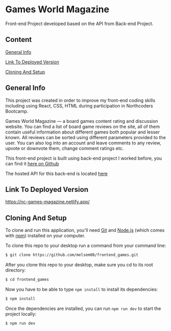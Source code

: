 # Games World Magazine

Front-end Project developed based on the API from Back-end Project.

## Content

[General Info](#general-info)

[Link To Deployed Version](#link-to-deployed-version)

[Cloning And Setup](#cloning-and-setup)

## General Info

This project was created in order to improve my front-end coding skills including using React, CSS, HTML during participation in Northcoders Bootcamp.

Games World Magazine — a board games content rating and discussion website. You can find a list of board game reviews on the site, all of them contain useful information about different games both popular and lesser known. All reviews can be sorted using different parameters provided to the user. You can also log into an account and leave comments to any review, upvote or downvote them, change comment ratings etc.

This front-end project is built using back-end project I worked before, you can find it [here on Github](https://github.com/melsem08/backend_games)

The hosted API for this back-end is located [here](https://games-api-project.onrender.com/api)

## Link To Deployed Version

https://nc-games-magazine.netlify.app/

## Cloning And Setup

To clone and run this application, you'll need [Git](https://git-scm.com) and [Node.js](https://nodejs.org/en/download/) (which comes with [npm](http://npmjs.com)) installed on your computer.

To clone this repo to your desktop run a command from your command line:

```bash
$ git clone https://github.com/melsem08/frontend_games.git
```

After you clone this repo to your desktop, make sure you cd to its root directory:

```bash
$ cd frontend_games
```

Now you have to be able to type `npm install` to install its dependencies:

```bash
$ npm install
```

Once the dependencies are installed, you can run `npm run dev` to start the project locally:

```bash
$ npm run dev
```
